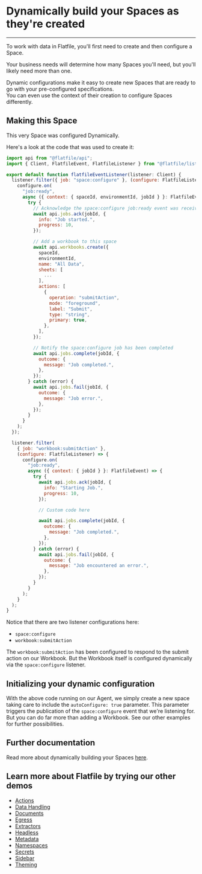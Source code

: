 # Dynamically build your Spaces as they're created

---

To work with data in Flatfile, you'll first need to create and then configure a Space.

Your business needs will determine how many Spaces you'll need, but you'll likely need more than one.

Dynamic configurations make it easy to create new Spaces that are ready to go with your pre-configured specifications.\
You can even use the context of their creation to configure Spaces differently.

## Making this Space

This very Space was configured Dynamically.

Here's a look at the code that was used to create it:

```jsx
import api from "@flatfile/api";
import { Client, FlatfileEvent, FlatfileListener } from "@flatfile/listener";

export default function flatfileEventListener(listener: Client) {
  listener.filter({ job: "space:configure" }, (configure: FlatfileListener) => {
    configure.on(
      "job:ready",
      async ({ context: { spaceId, environmentId, jobId } }: FlatfileEvent) => {
        try {
          // Acknowledge the space:configure job:ready event was received
          await api.jobs.ack(jobId, {
            info: "Job started.",
            progress: 10,
          });

          // Add a workbook to this space
          await api.workbooks.create({
            spaceId,
            environmentId,
            name: "All Data",
            sheets: [
              ...
            ],
            actions: [
              {
                operation: "submitAction",
                mode: "foreground",
                label: "Submit",
                type: "string",
                primary: true,
              },
            ],
          });

          // Notify the space:configure job has been completed
          await api.jobs.complete(jobId, {
            outcome: {
              message: "Job completed.",
            },
          });
        } catch (error) {
          await api.jobs.fail(jobId, {
            outcome: {
              message: "Job error.",
            },
          });
        }
      }
    );
  });

  listener.filter(
    { job: "workbook:submitAction" },
    (configure: FlatfileListener) => {
      configure.on(
        "job:ready",
        async ({ context: { jobId } }: FlatfileEvent) => {
          try {
            await api.jobs.ack(jobId, {
              info: "Starting Job.",
              progress: 10,
            });

            // Custom code here

            await api.jobs.complete(jobId, {
              outcome: {
                message: "Job completed.",
              },
            });
          } catch (error) {
            await api.jobs.fail(jobId, {
              outcome: {
                message: "Job encountered an error.",
              },
            });
          }
        }
      );
    }
  );
}
```

Notice that there are two listener configurations here:

- `space:configure`
- `workbook:submitAction`

The `workbook:submitAction` has been configured to respond to the submit action on our Workbook. But the Workbook itself is configured dynamically via the `space:configure` listener.

## Initializing your dynamic configuration

With the above code running on our Agent, we simply create a new space taking care to include the `autoConfigure: true` parameter. This parameter triggers the publication of the `space:configure` event that we're listening for. But you can do far more than adding a Workbook. See our other examples for further possibilities.

## Further documentation

Read more about dynamically building your Spaces [here](https://flatfile.com/docs/guides/dynamic-configurations).

## Learn more about Flatfile by trying our other demos

- [Actions](https://platform.flatfile.com/getting-started)
- [Data Handling](https://platform.flatfile.com/getting-started)
- [Documents](https://platform.flatfile.com/getting-started)
- [Egress](https://platform.flatfile.com/getting-started)
- [Extractors](https://platform.flatfile.com/getting-started)
- [Headless](https://platform.flatfile.com/getting-started)
- [Metadata](https://platform.flatfile.com/getting-started)
- [Namespaces](https://platform.flatfile.com/getting-started)
- [Secrets](https://platform.flatfile.com/getting-started)
- [Sidebar](https://platform.flatfile.com/getting-started)
- [Theming](https://platform.flatfile.com/getting-started)
